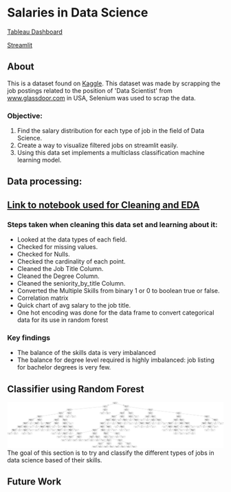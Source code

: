 # Salaries in Data Science
 
[Tableau Dashboard](https://public.tableau.com/app/profile/rosh3601/viz/SalariesinDataScience_16694182554330/Story1)
 
[Streamlit](https://rcchan5-salaries-in-data-scienc-salaries-in-data-science-4bdicp.streamlit.app/)
## About
This is a dataset found on [Kaggle](https://www.kaggle.com/datasets/nikhilbhathi/data-scientist-salary-us-glassdoor). This dataset was made by scrapping the job postings related to the position of 'Data Scientist' from www.glassdoor.com in USA, Selenium was used to scrap the data.
### Objective:
1. Find the salary distribution for each type of job in the field of Data Science.
2. Create a way to visualize filtered jobs on streamlit easily.
3. Using this data set implements a multiclass classification machine learning model.
 
 
## Data processing:
## [Link to notebook used for Cleaning and EDA](https://github.com/RCChan5/Salaries-in-Data-Science/blob/main/DS%20Salary%20EDA%20and%20potential%20Data%20Cleaning.ipynb)
### Steps taken when cleaning this data set and learning about it:
* Looked at the data types of each field.
* Checked for missing values.
* Checked for Nulls.
* Checked the cardinality of each point.
* Cleaned the Job Title Column.
* Cleaned the Degree Column.
* Cleaned the seniority_by_title Column.
* Converted the Multiple Skills from binary 1 or 0 to boolean true or false.
* Correlation matrix
* Quick chart of avg salary to the job title.
* One hot encoding was done for the data frame to convert categorical data for its use in random forest
### Key findings
* The balance of the skills data is very imbalanced
* The balance for degree level required is highly imbalanced: job listing for bachelor degrees is very few.
 
 
## Classifier using Random Forest
![](data/tree.png?raw=true)
The goal of this section is to try and classify the different types of jobs in data science based of their skills.

## Future Work
